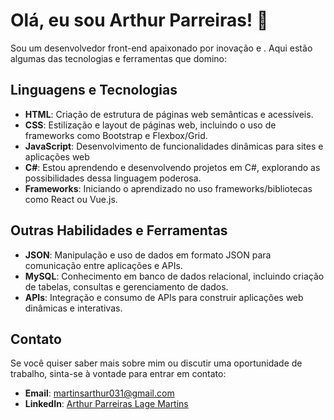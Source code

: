 # Olá, eu sou Arthur Parreiras! 👋

Sou um desenvolvedor front-end apaixonado por inovação e . Aqui estão algumas das tecnologias e ferramentas que domino:

## Linguagens e Tecnologias

- **HTML**: Criação de estrutura de páginas web semânticas e acessíveis.
- **CSS**: Estilização e layout de páginas web, incluindo o uso de frameworks como Bootstrap e Flexbox/Grid.
- **JavaScript**: Desenvolvimento de funcionalidades dinâmicas para sites e aplicações web
- **C#**: Estou aprendendo e desenvolvendo projetos em C#, explorando as possibilidades dessa linguagem poderosa.
- **Frameworks**: Iniciando o aprendizado no uso frameworks/bibliotecas como React ou Vue.js.

## Outras Habilidades e Ferramentas

- **JSON**: Manipulação e uso de dados em formato JSON para comunicação entre aplicações e APIs.
- **MySQL**: Conhecimento em banco de dados relacional, incluindo criação de tabelas, consultas e gerenciamento de dados.
- **APIs**: Integração e consumo de APIs para construir aplicações web dinâmicas e interativas.

## Contato

Se você quiser saber mais sobre mim ou discutir uma oportunidade de trabalho, sinta-se à vontade para entrar em contato:

- **Email**: [martinsarthur031@gmail.com](mailto:martinsarthur031@gmail.com)
- **LinkedIn**: [Arthur Parreiras Lage Martins](https://www.linkedin.com/in/arthurparreiras/)
